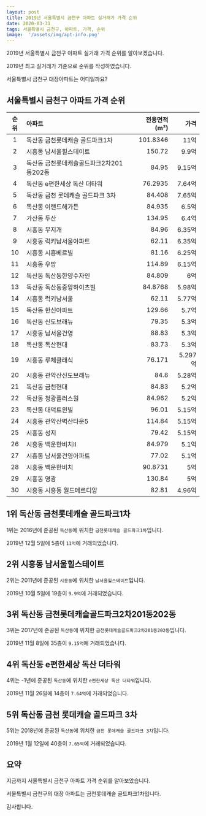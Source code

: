 ```yaml
---
layout: post
title: 2019년 서울특별시 금천구 아파트 실거래가 가격 순위
date: 2020-03-31
tags: 서울특별시 금천구, 아파트, 가격, 순위
image:  '/assets/img/apt-info.png'
---
```


2019년 서울특별시 금천구 아파트 실거래 가격 순위를 알아보겠습니다.

2019년 최고 실거래가 기준으로 순위를 작성하였습니다.

서울특별시 금천구 대장아파트는 어디일까요?

## 서울특별시 금천구 아파트 가격 순위

|순위|아파트|전용면적(m²)|가격|
|:---:|:------|---:|---:|
|1|독산동 금천롯데캐슬 골드파크1차|101.8346|11억|
|2|시흥동 남서울힐스테이트|150.72|9.9억|
|3|독산동 금천롯데캐슬골드파크2차201동202동|84.95|9.15억|
|4|독산동 e편한세상 독산 더타워|76.2935|7.64억|
|5|독산동 금천 롯데캐슬 골드파크 3차|84.408|7.65억|
|6|독산동 이랜드해가든|84.935|6.5억|
|7|가산동 두산|134.95|6.4억|
|8|시흥동 무지개|84.96|6.35억|
|9|시흥동 럭키남서울아파트|62.11|6.35억|
|10|시흥동 시흥베르빌|81.16|6.25억|
|11|시흥동 우방|114.89|6.15억|
|12|독산동 독산동한양수자인|84.809|6억|
|13|독산동 독산동중앙하이츠빌|84.8768|5.98억|
|14|시흥동 럭키남서울|62.11|5.77억|
|15|독산동 한신아파트|129.66|5.7억|
|16|독산동 신도브래뉴|79.35|5.3억|
|17|시흥동 남서울건영|88.83|5.3억|
|18|독산동 독산현대|83.73|5.3억|
|19|시흥동 루체클래식|76.171|5.297억|
|20|시흥동 관악산신도브래뉴|84.8|5.28억|
|21|독산동 금천현대|84.83|5.2억|
|22|독산동 청광플러스원|84.962|5.2억|
|23|독산동 대덕트윈빌|96.01|5.15억|
|24|시흥동 관악산벽산타운5|114.84|5.15억|
|25|시흥동 성지|79.42|5.15억|
|26|시흥동 백운한비치Ⅱ|84.979|5.1억|
|27|시흥동 남서울건영아파트|77.02|5.1억|
|28|시흥동 백운한비치|90.8731|5억|
|29|시흥동 영광|130.84|5억|
|30|시흥동 시흥동 월드메르디앙|82.81|4.96억|



## 1위 독산동 금천롯데캐슬 골드파크1차

1위는 2016년에 준공된 `독산동`에 위치한 `금천롯데캐슬 골드파크1차`입니다.

2019년 12월 5일에 5층이 `11억`에 거래되었습니다.

<!-- * 카카오맵 - 지도퍼가기 -->
<!-- 1. 지도 노드 -->
<div id="daumRoughmapContainer1585687053861" class="root_daum_roughmap root_daum_roughmap_landing"></div>

<!--
	2. 설치 스크립트
	* 지도 퍼가기 서비스를 2개 이상 넣을 경우, 설치 스크립트는 하나만 삽입합니다.
-->
<script charset="UTF-8" class="daum_roughmap_loader_script" src="https://ssl.daumcdn.net/dmaps/map_js_init/roughmapLoader.js"></script>

<!-- 3. 실행 스크립트 -->
<script charset="UTF-8">
	new daum.roughmap.Lander({
		"timestamp" : "1585687053861",
		"key" : "xqhy",
		"mapWidth" : "320",
		"mapHeight" : "180"
	}).render();
</script>

## 2위 시흥동 남서울힐스테이트

2위는 2011년에 준공된 `시흥동`에 위치한 `남서울힐스테이트`입니다.

2019년 10월 5일에 19층이 `9.9억`에 거래되었습니다.

<!-- * 카카오맵 - 지도퍼가기 -->
<!-- 1. 지도 노드 -->
<div id="daumRoughmapContainer1585687064196" class="root_daum_roughmap root_daum_roughmap_landing"></div>

<!--
	2. 설치 스크립트
	* 지도 퍼가기 서비스를 2개 이상 넣을 경우, 설치 스크립트는 하나만 삽입합니다.
-->
<script charset="UTF-8" class="daum_roughmap_loader_script" src="https://ssl.daumcdn.net/dmaps/map_js_init/roughmapLoader.js"></script>

<!-- 3. 실행 스크립트 -->
<script charset="UTF-8">
	new daum.roughmap.Lander({
		"timestamp" : "1585687064196",
		"key" : "xqiz",
		"mapWidth" : "320",
		"mapHeight" : "180"
	}).render();
</script>

## 3위 독산동 금천롯데캐슬골드파크2차201동202동

3위는 2017년에 준공된 `독산동`에 위치한 `금천롯데캐슬골드파크2차201동202동`입니다.

2019년 11월 8일에 35층이 `9.15억`에 거래되었습니다.

<!-- * 카카오맵 - 지도퍼가기 -->
<!-- 1. 지도 노드 -->
<div id="daumRoughmapContainer1585687079742" class="root_daum_roughmap root_daum_roughmap_landing"></div>

<!--
	2. 설치 스크립트
	* 지도 퍼가기 서비스를 2개 이상 넣을 경우, 설치 스크립트는 하나만 삽입합니다.
-->
<script charset="UTF-8" class="daum_roughmap_loader_script" src="https://ssl.daumcdn.net/dmaps/map_js_init/roughmapLoader.js"></script>

<!-- 3. 실행 스크립트 -->
<script charset="UTF-8">
	new daum.roughmap.Lander({
		"timestamp" : "1585687079742",
		"key" : "xqi2",
		"mapWidth" : "320",
		"mapHeight" : "180"
	}).render();
</script>

## 4위 독산동 e편한세상 독산 더타워

4위는 -1년에 준공된 `독산동`에 위치한 `e편한세상 독산 더타워`입니다.

2019년 11월 26일에 14층이 `7.64억`에 거래되었습니다.

<!-- * 카카오맵 - 지도퍼가기 -->
<!-- 1. 지도 노드 -->
<div id="daumRoughmapContainer1585687091349" class="root_daum_roughmap root_daum_roughmap_landing"></div>

<!--
	2. 설치 스크립트
	* 지도 퍼가기 서비스를 2개 이상 넣을 경우, 설치 스크립트는 하나만 삽입합니다.
-->
<script charset="UTF-8" class="daum_roughmap_loader_script" src="https://ssl.daumcdn.net/dmaps/map_js_init/roughmapLoader.js"></script>

<!-- 3. 실행 스크립트 -->
<script charset="UTF-8">
	new daum.roughmap.Lander({
		"timestamp" : "1585687091349",
		"key" : "xqi3",
		"mapWidth" : "320",
		"mapHeight" : "180"
	}).render();
</script>

## 5위 독산동 금천 롯데캐슬 골드파크 3차

5위는 2018년에 준공된 `독산동`에 위치한 `금천 롯데캐슬 골드파크 3차`입니다.

2019년 1월 12일에 40층이 `7.65억`에 거래되었습니다.

<!-- * 카카오맵 - 지도퍼가기 -->
<!-- 1. 지도 노드 -->
<div id="daumRoughmapContainer1585687103382" class="root_daum_roughmap root_daum_roughmap_landing"></div>

<!--
	2. 설치 스크립트
	* 지도 퍼가기 서비스를 2개 이상 넣을 경우, 설치 스크립트는 하나만 삽입합니다.
-->
<script charset="UTF-8" class="daum_roughmap_loader_script" src="https://ssl.daumcdn.net/dmaps/map_js_init/roughmapLoader.js"></script>

<!-- 3. 실행 스크립트 -->
<script charset="UTF-8">
	new daum.roughmap.Lander({
		"timestamp" : "1585687103382",
		"key" : "xqi4",
		"mapWidth" : "320",
		"mapHeight" : "180"
	}).render();
</script>


## 요약

지금까지 서울특별시 금천구 아파트 가격 순위를 알아보았습니다.

서울특별시 금천구의 대장 아파트는 금천롯데캐슬 골드파크1차입니다.

감사합니다.

